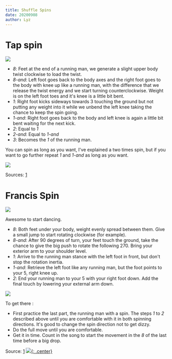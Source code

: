 ```yaml
---
title: Shuffle Spins
date: 20200908
author: Lyz
---
```


# Tap spin

![ ](shuffle_tap_spin.gif)

* *8*: Feet at the end of a running man, we generate a slight upper body twist
    clockwise to load the twist.
* *8-and*: Left foot goes back to the body axes and the right foot goes to the
    body with knee up like a running man, with the difference that we release
    the twist energy and we start turning counterclockwise. Weight is on the
    left foot toes and it's knee is a little bit bent.
* *1*: Right foot kicks sideways towards 3 touching the ground but not putting
    any weight into it while we unbend the left knee taking the chance to keep
    the spin going.
* *1-and*: Right foot goes back to the body and left knee is again a little bit
    bent waiting for the next kick.
* *2*: Equal to *1*
* *2-and*: Equal to *1-and*
* *3*: Becomes the *1* of the running man.

You can spin as long as you want, I've explained a two times spin, but if you
want to go further repeat *1* and *1-and* as long as you want.

![ ](shuffle_tap_spin_tutorial.gif)

Sources: [1](https://www.youtube.com/embed/rOQa0gXan70?start=50)

# Francis Spin

![ ](francis_spin_quick.gif)

Awesome to start dancing.

* *8*: Both feet under your body, weight evenly spread between them. Give
    a small jump to start rotating clockwise (for example).
* *8-and*: After 90 degrees of turn, your feet touch the ground, take the chance
    to give the big push to rotate the following 270. Bring your exterior arm to
    your shoulder level.
* *1*: Arrive to the running man stance with the left foot in front, but don't
    stop the rotation inertia.
* *1-and*: Retrieve the left foot like any running man, but the foot points to
    your 5, right knee up.
* *2*: End your running man to your 5 with your right foot down. Add the final
    touch by lowering your external arm down.

![ ](francis_spin.gif)

To get there :

* First practice the last part, the running man with a spin. The steps *1* to
    *2* described above until you are comfortable with it in both spinning
    directions. It's good to change the spin direction not to get dizzy.
* Do the full move until you are comfortable.
* Get it in time. Count in the song to start the movement in the *8* of the last
    time before a big drop.


Source: [1](https://www.youtube.com/embed/TaUz1KCVdJg?start=160)
[![](not-by-ai.svg){: .center}](https://notbyai.fyi)
